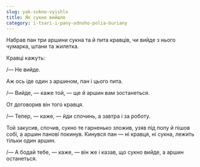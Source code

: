 ```yaml
---
slug: yak-sukno-vyishlo
title: Як сукно вийшло
category: i-tsari-i-pany-odnoho-polia-buriany
---
```

Набрав пан три аршини сукна та й пита кравців, чи вийде з нього чумарка, штани та жилетка.

Кравці кажуть:

/— Не вийде.

Аж ось іде один з аршином, пан і цього пита.

/—  Вийде, — каже той, — ще й аршин вам зостанеться.

От договорив він того кравця.

/— Тепер, — каже, — йди спочинь, а завтра і за роботу.

Той закусив, спочив, сукно те гарненько зложив, узяв під полу й пішов собі, а аршин панові покинув. Кинувся пан — ні кравця, ні сукна, лежить тільки один аршин.

/— А бодай тебе, — каже, —  він же і казав, що сукно вийде, а аршин останеться.
